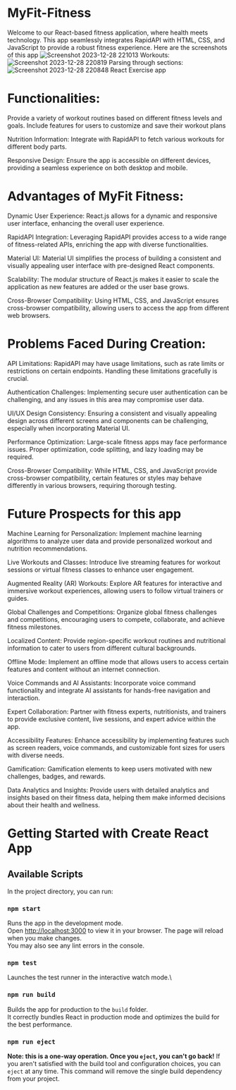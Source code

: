 # MyFit-Fitness
Welcome to our React-based fitness application, where health meets technology. This app seamlessly integrates RapidAPI with HTML, CSS, and JavaScript to provide a robust fitness experience.
Here are the screenshots of this app
![Screenshot 2023-12-28 221013](https://github.com/Alphawolf-hue/MyFit-Fitness/assets/133038237/21f3358d-9172-4bca-9644-dc158c48108c)
Workouts:
![Screenshot 2023-12-28 220819](https://github.com/Alphawolf-hue/MyFit-Fitness/assets/133038237/ddb0754c-7d03-4525-a954-a6e0a215decb)
Parsing through sections:
![Screenshot 2023-12-28 220848](https://github.com/Alphawolf-hue/MyFit-Fitness/assets/133038237/4a01e566-c545-468e-a3ad-a61f8b00db7b)
React Exercise app

# Functionalities:
Provide a variety of workout routines based on different fitness levels and goals.
Include features for users to customize and save their workout plans

Nutrition Information:
Integrate with RapidAPI to fetch various workouts for different body parts.

Responsive Design:
Ensure the app is accessible on different devices, providing a seamless experience on both desktop and mobile.

# Advantages of MyFit Fitness:
Dynamic User Experience:
React.js allows for a dynamic and responsive user interface, enhancing the overall user experience.

RapidAPI Integration:
Leveraging RapidAPI provides access to a wide range of fitness-related APIs, enriching the app with diverse functionalities.

Material UI:
Material UI simplifies the process of building a consistent and visually appealing user interface with pre-designed React components.

Scalability:
The modular structure of React.js makes it easier to scale the application as new features are added or the user base grows.

Cross-Browser Compatibility:
Using HTML, CSS, and JavaScript ensures cross-browser compatibility, allowing users to access the app from different web browsers.

# Problems Faced During Creation:

API Limitations:
RapidAPI may have usage limitations, such as rate limits or restrictions on certain endpoints. Handling these limitations gracefully is crucial.

Authentication Challenges:
Implementing secure user authentication can be challenging, and any issues in this area may compromise user data.

UI/UX Design Consistency:
Ensuring a consistent and visually appealing design across different screens and components can be challenging, especially when incorporating Material UI.

Performance Optimization:
Large-scale fitness apps may face performance issues. Proper optimization, code splitting, and lazy loading may be required.

Cross-Browser Compatibility:
While HTML, CSS, and JavaScript provide cross-browser compatibility, certain features or styles may behave differently in various browsers, requiring thorough testing.

# Future Prospects for this app
Machine Learning for Personalization:
Implement machine learning algorithms to analyze user data and provide personalized workout and nutrition recommendations.

Live Workouts and Classes:
Introduce live streaming features for workout sessions or virtual fitness classes to enhance user engagement.

Augmented Reality (AR) Workouts:
Explore AR features for interactive and immersive workout experiences, allowing users to follow virtual trainers or guides.

Global Challenges and Competitions:
Organize global fitness challenges and competitions, encouraging users to compete, collaborate, and achieve fitness milestones.

Localized Content:
Provide region-specific workout routines and nutritional information to cater to users from different cultural backgrounds.

Offline Mode:
Implement an offline mode that allows users to access certain features and content without an internet connection.

Voice Commands and AI Assistants:
Incorporate voice command functionality and integrate AI assistants for hands-free navigation and interaction.

Expert Collaboration:
Partner with fitness experts, nutritionists, and trainers to provide exclusive content, live sessions, and expert advice within the app.

Accessibility Features:
Enhance accessibility by implementing features such as screen readers, voice commands, and customizable font sizes for users with diverse needs.

Gamification:
Gamification elements to keep users motivated with new challenges, badges, and rewards.

Data Analytics and Insights:
Provide users with detailed analytics and insights based on their fitness data, helping them make informed decisions about their health and wellness.


# Getting Started with Create React App

## Available Scripts
In the project directory, you can run:

### `npm start`
Runs the app in the development mode.\
Open [http://localhost:3000](http://localhost:3000) to view it in your browser.
The page will reload when you make changes.\
You may also see any lint errors in the console.

### `npm test`
Launches the test runner in the interactive watch mode.\

### `npm run build`
Builds the app for production to the `build` folder.\
It correctly bundles React in production mode and optimizes the build for the best performance.

### `npm run eject`
**Note: this is a one-way operation. Once you `eject`, you can't go back!**
If you aren't satisfied with the build tool and configuration choices, you can `eject` at any time. This command will remove the single build dependency from your project.

